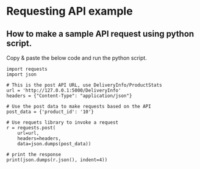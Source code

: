 # Requesting API example

## How to make a sample API request using python script.
Copy & paste the below code and run the python script.
```
import requests
import json

# This is the post API URL, use DeliveryInfo/ProductStats
url = 'http://127.0.0.1:5000/DeliveryInfo'
headers = {"Content-Type": "application/json"}

# Use the post data to make requests based on the API
post_data = {'product_id': '10'}

# Use requets library to invoke a request
r = requests.post(
    url=url,
    headers=headers,
    data=json.dumps(post_data))
    
# print the response
print(json.dumps(r.json(), indent=4))
```